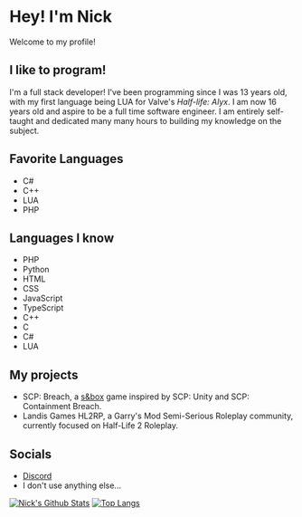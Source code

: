 # Hey! I'm Nick
Welcome to my profile!

## I like to program!
I'm a full stack developer! I've been programming since I was 13 years old, with my first language being LUA for Valve's *Half-life: Alyx*. I am now 16 years old and aspire to be a full time software engineer. I am entirely self-taught and dedicated many many hours to building my knowledge on the subject.

## Favorite Languages
- C#
- C++
- LUA
- PHP

## Languages I know
- PHP
- Python
- HTML
- CSS
- JavaScript
- TypeScript
- C++
- C
- C#
- LUA

## My projects
- SCP: Breach, a [s&box](https://sbox.facepunch.com/news) game inspired by SCP: Unity and SCP: Containment Breach.
- Landis Games HL2RP, a Garry's Mod Semi-Serious Roleplay community, currently focused on Half-Life 2 Roleplay.

## Socials
- [Discord](discord.gg/landis)
- I don't use anything else...

[![Nick's Github Stats](https://github-readme-stats.vercel.app/api?username=urnotnick&theme=react&show_icons=1&include_all_commits=1&count_private=1)](https://github.com/anuraghazra/github-readme-stats)
[![Top Langs](https://github-readme-stats.vercel.app/api/top-langs/?username=urnotnick&theme=react&layout=compact&langs_count=10)](https://github.com/anuraghazra/github-readme-stats)
